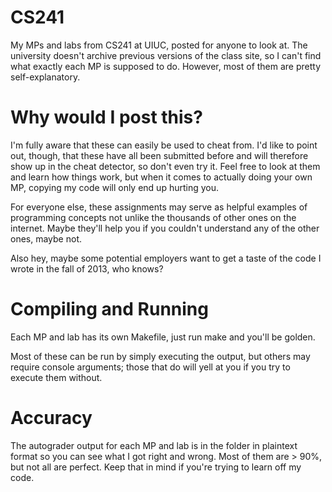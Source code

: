 CS241
=====

My MPs and labs from CS241 at UIUC, posted for anyone to look at. The university doesn't archive previous versions of the class site, so I can't find what exactly each MP is supposed to do. However, most of them are pretty self-explanatory.

Why would I post this?
======================

I'm fully aware that these can easily be used to cheat from. I'd like to point out, though, that these have all been submitted before and will therefore show up in the cheat detector, so don't even try it. Feel free to look at them and learn how things work, but when it comes to actually doing your own MP, copying my code will only end up hurting you.

For everyone else, these assignments may serve as helpful examples of programming concepts not unlike the thousands of other ones on the internet. Maybe they'll help you if you couldn't understand any of the other ones, maybe not.

Also hey, maybe some potential employers want to get a taste of the code I wrote in the fall of 2013, who knows?

Compiling and Running
=====================

Each MP and lab has its own Makefile, just run make and you'll be golden.

Most of these can be run by simply executing the output, but others may require console arguments; those that do will yell at you if you try to execute them without.

Accuracy
========

The autograder output for each MP and lab is in the folder in plaintext format so you can see what I got right and wrong. Most of them are > 90%, but not all are perfect. Keep that in mind if you're trying to learn off my code.